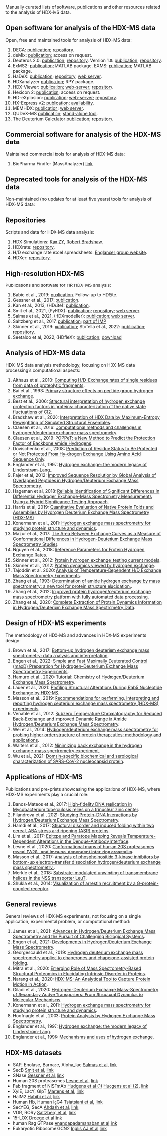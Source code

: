 Manually curated lists of software, publications and other resources related to the analysis of HDX-MS data.

## Open software for analysis of the HDX-MS data

Open, free and maintained tools for analysis of HDX-MS data:

1. DECA: [publication](https://doi.org/10.1074/mcp.TIR119.001731); [repository](https://github.com/komiveslab/DECA).
1. deMix: [publication](https://doi.org/10.1038/s41598-019-39512-8); access on request.
1. Deuteros 2.0: [publication](https://doi.org/10.1093/bioinformatics/btaa677); [repository](https://github.com/andymlau/Deuteros_2.0). Version 1.0: [publication](https://doi.org/10.1093/bioinformatics/btz022); [repository](https://github.com/andymlau/Deuteros).
1. ExMS2: [publication](https://doi.org/10.1021/acs.analchem.9b01682); MATLAB package.
 EXMS: [publication](https://doi.org/10.1007/s13361-011-0236-3); MATLAB package.
1. HaDeX: [publication](https://doi.org/10.1093/bioinformatics/btaa587); [repository](https://github.com/hadexversum/HaDeX), [web server](https://hadex.mslab-ibb.pl/).
1. HDXanalyzer [publication](https://doi.org/10.1186/1471-2105-12-S1-S43); RPY package.
1. HDX-Viewer: [publication](https://doi.org/10.1093/bioinformatics/btz550); [web-server](https://masstools.ipbs.fr/hdx-viewer); [repository](https://github.com/david-bouyssie/hdx-viewer).
1. Hexicon 2: [publication](https://dx.doi.org/10.1007%2Fs13361-014-0850-y); access on request.
1. HD-eXplosion: [publication](https://doi.org/10.1093/bioinformatics/btaa892); [web-server](http://hd-explosion.utdallas.edu/); [repository](https://github.com/HD-Explosion).
1. HX-Express v2: [publication](https://dx.doi.org/10.1007%2Fs13361-013-0727-5); [availability](https://www.hxms.com/HXExpress/).
1. MEMHDX: [publication](https://doi.org/10.1093/bioinformatics/btw420); [web server](http://memhdx.c3bi.pasteur.fr/).
1. QUDeX-MS [publication](https://doi.org/10.1186/s12859-014-0403-1); [stand-alone tool](https://sourceforge.net/projects/qudex-ms/).
1. The Deuterium Calculator [publication](https://doi.org/10.1021/acs.jproteome.2c00558); [repository](https://github.com/OUWuLab/TheDeuteriumCalculator).

## Commercial software for analysis of the HDX-MS data

Maintained commercial tools for analysis of HDX-MS data:

1. BioPharma Findfer (MassAnalyzer) [link](https://www.thermofisher.com/be/en/home/industrial/mass-spectrometry/liquid-chromatography-mass-spectrometry-lc-ms/lc-ms-software/multi-omics-data-analysis/biopharma-finder-software.html)

## Deprecated tools for analysis of the HDX-MS data

Non-maintained (no updates for at least five years) tools for analysis of HDX-MS data:

## Repositories

Scripts and data for HDX-MS data analysis:

1. HDX Simulations:
 [Kan ZY](https://github.com/kanzy/HX-MS-Simulations), [Robert Bradshaw](https://github.com/rtb1c13/calc_hdx).
1. HDXrate: [repository](https://github.com/Jhsmit/HDXrate).
1. H/D exchange rate excel spreadsheets: [Englander group website](http://hx2.med.upenn.edu/download.html).
1. HDXer: [repository](https://github.com/Lucy-Forrest-Lab/HDXer).
 
## High-resolution HDX-MS

Publications and software for HR HDX-MS analysis:

1. Babic et al., 2019: [publication](https://doi.org/10.1002/rcm.8460). Follow-up to HDSite.
1. Gessner et al., 2017: [publication](https://doi.org/10.1038/s41598-017-03922-3).
1. Kan et al., 2013, (HDsite): [publication](https://doi.org/10.1073/pnas.1315532110).
1. Smit et al., 2021, (PyHDX): [publication](https://doi.org/10.1021/acs.analchem.1c02155); [repository](https://github.com/Jhsmit/PyHDX); [web server](http://pyhdx.jhsmit.org/main).
1. Salmas et al., 2021, (HDXmodeller): [publication](https://doi.org/10.1038/s42003-021-01709-x); [web server](https://hdxsite.nms.kcl.ac.uk/).
1. Saltzberg et al., 2017: [publication](https://doi.org/10.1021/acs.jpcb.6b09358); [part of IMP](https://github.com/salilab/imp)
1. Skinner et al., 2019: [publication](https://doi.org/10.1016/j.bpj.2019.02.024); Stofella et al., 2022: [publication](https://doi.org/10.1021/jasms.2c00005); [repository](https://github.com/skinnersp/exPfact).
1. Seetaloo et al, 2022, (HDfleX): [publication](https://doi.org/10.1021/acs.analchem.1c05339); [download](http://hdl.handle.net/10871/127982 ) 


## Analysis of HDX-MS data

HDX-MS data analysis methodology, focusing on HDX-MS data processing’s computational aspects:

1. Althaus et al., 2010: [Computing H/D-Exchange rates of single residues from data of proteolytic fragments](https://doi.org/10.1186/1471-2105-11-424).
1. Bai et al., 1993: [Primary structure effects on peptide group hydrogen exchange](https://doi.org/10.1002/prot.340170110).
1. Best et al., 2006: [Structural interpretation of hydrogen exchange protection factors in proteins: characterization of the native state fluctuations of CI2](https://doi.org/10.1016/j.str.2005.09.012).
1. Bradshaw et al., 2020: [Interpretation of HDX Data by Maximum-Entropy Reweighting of Simulated Structural Ensembles](https://doi.org/10.1016/j.bpj.2020.02.005).
1. Claesen et al., 2016: [Computational methods and challenges in hydrogen/deuterium exchange mass spectrometry](https://doi.org/10.1002/mas.21519).
1. Claesen et al., 2019: [POPPeT: a New Method to Predict the Protection Factor of Backbone Amide Hydrogens](https://doi.org/10.1007/s13361-018-2068-x).
1. Dovischenko et al., 2008: [Prediction of Residue Status to Be Protected or Not Protected From Hy-drogen Exchange Using Amino Acid Sequence Only](https://doi.org/10.2174/1874091x00802010077).
1. Englander et al., 1997: [Hydrogen exchange: the modern legacy of Linderstrøm-Lang.](https://doi.org/10.1002/pro.5560060517).
1. Fajer et al, 2012: [Improved Sequence Resolution by Global Analysis of Overlapped Peptides in Hydrogen/Deuterium Exchange Mass Spectrometry](https://doi.org/10.1007/s13361-012-0373-3).
1. Hageman et al, 2018: [Reliable Identification of Significant Differences in Differential Hydrogen Exchange-Mass Spectrometry Measurements Using a Hybrid Significance Testing Approach](https://doi.org/10.1021/acs.analchem.9b01325).
1. Harris et al, 2019: [Quantitative Evaluation of Native Protein Folds and Assemblies by Hydrogen Deuterium Exchange Mass Spectrometry (HDX-MS)](https://doi.org/10.1007/s13361-018-2070-3)   
1. Konermann et al., 2011: [Hydrogen exchange mass spectrometry for studying protein structure and dynamics](https://doi.org/10.1039/c0cs00113a).
1. Mazur et al., 2017: [The Area Between Exchange Curves as a Measure of Conformational Differences in Hydrogen-Deuterium Exchange Mass Spectrometry Studies](https://doi.org/10.1007/s13361-017-1615-1).  
1. Nguyen et al., 2018: [Reference Parameters for Protein Hydrogen Exchange Rates](https://doi.org/10.1007/s13361-018-2021-z).
1. Skinner et al., 2012: [Protein hydrogen exchange: testing current models](https://doi.org/10.1002/pro.2082).
1. Skinner et al., 2012: [Protein dynamics viewed by hydrogen exchange](https://doi.org/10.1002/pro.2081).
1. Tajoddin et al. 2020: [Analysis of Temperature-Dependent H/D Exchange Mass Spectrometry Experiments](https://doi.org/10.1021/acs.analchem.0c01828).
1. Zhang et al., 1993: [Determination of amide hydrogen exchange by mass spectrometry: a new tool for protein structure elucidation.](https://doi.org/10.1002/pro.5560020404).
1. Zhang et al., 2012: [Improved protein hydrogen/deuterium exchange mass spectrometry platform with fully automated data processing](https://doi.org/10.1021/ac300535r).
1. Zhang et al., 2020: [Complete Extraction of Protein Dynamics Information in Hydrogen/Deuterium Exchange Mass Spectrometry Data](https://doi.org/10.1021/acs.analchem.9b05724).

## Design of HDX-MS experiments

The methodology of HDX-MS and advances in HDX-MS experiments design:

1. Brown et al., 2017: [Bottom-up hydrogen deuterium exchange mass spectrometry: data analysis and interpretation](https://doi.org/10.1039/C7AN00662D).
1. Engen et al., 2022: [Simple and Fast Maximally Deuterated Control (maxD) Preparation for Hydrogen–Deuterium Exchange Mass Spectrometry Experiments](https://doi.org/10.1021/acs.analchem.2c01446).
1. Hamuro et al., 2020: [Tutorial: Chemistry of Hydrogen/Deuterium Exchange Mass Spectrometry](https://doi.org/10.1021/jasms.0c00260).
1. Lauer et al., 2021: [Profiling Structural Alterations During Rab5 Nucleotide Exchange by HDX-MS](https://doi.org/10.1007/978-1-0716-1346-7_6).
1. Masson et al., 2019: [Recommendations for performing, interpreting and reporting hydrogen deuterium exchange mass spectrometry (HDX-MS) experiments](https://doi.org/10.1038/s41592-019-0459-y).
1. Venable et al., 2012: [Subzero Temperature Chromatography for Reduced Back-Exchange and Improved Dynamic Range in Amide Hydrogen/Deuterium Exchange Mass Spectrometry](https://doi.org/10.1021/ac302488h).
1. Wei et al., 2014: [Hydrogen/deuterium exchange mass spectrometry for probing higher order structure of protein therapeutics: methodology and applications](https://doi.org/10.1016/j.drudis.2013.07.019).
1. Walters et al., 2012: [Minimizing back exchange in the hydrogen exchange-mass spectrometry experiment](https://dx.doi.org/10.1007%2Fs13361-012-0476-x).
1. Wu et al., 2021: [Domain-specific biochemical and serological characterization of SARS-CoV-2 nucleocapsid protein](https://doi-org.are.uab.cat/10.1016/j.xpro.2021.100906).

## Applications of HDX-MS

Publications and pre-prints showcasing the applications of HDX-MS, where HDX-MS experiments play a crucial role:

1. Banos-Mateos et al., 2017: [High-fidelity DNA replication in Mycobacterium tuberculosis relies on a trinuclear zinc center](https://doi.org/10.1038/s41467-017-00886-w).
1. Filandrova et al., 2021: [Studying Protein–DNA Interactions by Hydrogen/Deuterium Exchange Mass Spectrometry](https://doi.org/10.1007/978-1-0716-1126-5_11).
1. Hamdi et al., 2017: [Structural disorder and induced folding within two cereal, ABA stress and ripening (ASR) proteins](https://doi.org/10.1038/s41598-017-15299-4).
1. Lim et al., 2017: [Epitope and Paratope Mapping Reveals Temperature-Dependent Alterations in the Dengue-Antibody Interface](https://doi.org/10.1016/j.str.2017.07.007).
1. Lesne et al., 2020: [Conformational maps of human 20S proteasomes reveal PA28- and immuno-dependent inter-ring crosstalks](https://doi.org/10.1038/s41467-020-19934-z). 
1. Masson et al., 2017: [Analysis of phosphoinositide 3-kinase inhibitors by bottom-up electron-transfer dissociation hydrogen/deuterium exchange mass spectrometry ](https://doi.org/10.1042/BCJ20170127).
1. Merkle et al., 2018: [Substrate-modulated unwinding of transmembrane helices in the NSS transporter LeuT](https://doi.org/10.1126/sciadv.aar6179).
1. Shukla et al., 2014: [Visualization of arrestin recruitment by a G-protein-coupled receptor](https://doi.org/10.1038/nature13430).
 
 
## General reviews

General reviews of HDX-MS experiments, not focusing on a single application, experimental problem, or computational method:


1. James et al., 2021: [Advances in Hydrogen/Deuterium Exchange Mass Spectrometry and the Pursuit of Challenging Biological Systems](https://doi.org/10.1021/acs.chemrev.1c00279).
1. Engen et al., 2021: [Developments in Hydrogen/Deuterium Exchange Mass Spectrometry](https://doi.org/10.1021/acs.analchem.0c04281). 
1. Georgescauld et al., 2019: [Hydrogen deuterium exchange mass spectrometry applied to chaperones and chaperone-assisted protein folding](https://doi.org/10.1080/14789450.2019.1633920).
1. Mitra et al., 2020: [Emerging Role of Mass Spectrometry-Based Structural Proteomics in Elucidating Intrinsic Disorder in Proteins](https://doi.org/10.1002/pmic.202000011).
1. Narang et al., 2020: [HDX-MS: An Analytical Tool to Capture Protein Motion in Action](https://doi.org/10.3390/biomedicines8070224).
1. Giladi et al., 2020: [Hydrogen-Deuterium Exchange Mass-Spectrometry of Secondary Active Transporters: From Structural Dynamics to Molecular Mechanisms](https://doi.org/10.3389/fphar.2020.00070).
1. Konermann et al., 2011: [Hydrogen exchange mass spectrometry for studying protein structure and dynamics](https://doi.org/10.1039/C0CS00113A).
1. Hoofnagle et al., 2003: [Protein Analysis by Hydrogen Exchange Mass Spectrometry](https://doi.org/10.1146/annurev.biophys.32.110601.142417).
1. Englander et al., 1997: [Hydrogen exchange: the modern legacy of Linderstrøm-Lang](https://doi.org/10.1002/pro.5560060517).
1. Englander et al., 1996: [Mechanisms and uses of hydrogen exchange](https://doi.org/10.1016/S0959-440X(96)80090-X).


## HDX-MS datasets

- SAP, Enolase, Barnase, Alpha_lac [Salmas et al](https://doi.org/10.1038/s42003-021-01709-x), [link](https://hdxsite.nms.kcl.ac.uk/static/Example_Modeller_.zip)
- SecB [Smit et al](https://doi.org/10.1101/2020.09.30.320887), [link](https://raw.githubusercontent.com/Jhsmit/PyHDX/master/tests/test_data/ecSecB_apo.csv)
- SNase [Gessner et al](https://doi.org/10.1038/s41598-017-03922-3), [link](https://static-content.springer.com/esm/art%3A10.1038%2Fs41598-017-03922-3/MediaObjects/41598_2017_3922_MOESM2_ESM.xls)
- Human 20S proteasomes [Lesne et al](https://doi.org/10.1038/s41467-020-19934-z), [link](https://www.omicsdi.org/dataset/pride/PXD018921)
- Fab fragment of NISTmAb [Hudgens et al (1)](https://doi.org/10.6028/jres.124.009) [Hudgens et al (2)](https://pubs.acs.org/doi/10.1021/acs.analchem.9b01100), [link](https://data.nist.gov/od/id/76F046F18CCA46FBE05324570681CB301977)
- XylE, LacY, GlpT [Martens et al](https://dx.doi.org/10.1038%2Fs41467-018-06704-1), [link](https://www.ebi.ac.uk/pride/archive/projects/PXD011060)
- HalM2 [Habibi et al](https://doi.org/10.1021/jacs.9b06020), [link](https://figshare.com/articles/dataset/Insights_into_the_Dynamic_Structural_Properties_of_a_Lanthipeptide_Synthetase_using_Hydrogen_Deuterium_Exchange_Mass_Spectrometry/9778637/1)
- Human Hb, Human IgG4 [Tsiatsiani et al](https://doi.org/10.1021/acs.analchem.7b01161), [link](https://pubs.acs.org/doi/suppl/10.1021/acs.analchem.7b01161/suppl_file/ac7b01161_si_003.xlsx)
- SecYEG, SecA [Ahdash et al](https://doi.org/10.7554/eLife.47402), [link](https://www.omicsdi.org/dataset/pride/PXD013594)
- VDR, RORγ [Saltzberg et al](https://doi.org/10.1021/acs.jpcb.6b09358), [link](https://doi.org/10.1021/acs.jpcb.6b09358.s001)
- 15-LOX [Droege et al](https://doi.org/10.1021/acs.biochem.7b00559) [link](https://doi.org/10.1021/acs.biochem.7b00559.s002)
- human Rag GTPase [Anandapadamanaban et al](http://doi.org/10.1126/science.aax3939) [link](https://www.ebi.ac.uk/pride/archive/projects/PXD013051)
- Eukaryotic Ribosome GCN2 [Inglis AJ et al](http://doi.org/10.1073/pnas.1813352116) [link](https://www.ebi.ac.uk/pride/archive/projects/PXD015778)

